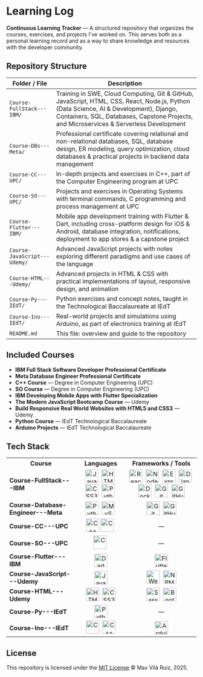 # Learning Log

**Continuous Learning Tracker** — A structured repository that organizes the courses, exercises, and projects I've worked on. This serves both as a personal learning record and as a way to share knowledge and resources with the developer community.

## Repository Structure

| Folder / File                 | Description                                                                                                     |
|------------------------------|-----------------------------------------------------------------------------------------------------------------|
| `Course-FullStack---IBM/`    | Training in SWE, Cloud Computing, Git & GitHub, JavaScript, HTML, CSS, React, Node.js, Python (Data Science, AI & Development), Django, Containers, SQL, Databases, Capstone Projects, and Microservices & Serverless Development |
| `Course-DBs---Meta/`    | Professional certificate covering relational and non-relational databases, SQL, database design, ER modeling, query optimization, cloud databases & practical projects in backend data management |
| `Course-CC---UPC/`           | In-depth projects and exercises in C++, part of the Computer Engineering program at UPC                         |
| `Course-SO---UPC/`           | Projects and exercises in Operating Systems with terminal commands, C programming and process management at UPC                         |
| `Course-Flutter---IBM/`      | Mobile app development training with Flutter & Dart, including cross-platform design for iOS & Android, database integration, notifications, deployment to app stores & a capstone project |
| `Course-JavaScript---Udemy/` | Advanced JavaScript projects with notes exploring different paradigms and use cases of the language             |
| `Course-HTML---Udemy/`       | Advanced projects in HTML & CSS with practical implementations of layout, responsive design, and animation      |
| `Course-Py---IEdT/`          | Python exercises and concept notes, taught in the Technological Baccalaureate at IEdT                           |
| `Course-Ino---IEdT/`         | Real-world projects and simulations using Arduino, as part of electronics training at IEdT                      |
| `README.md`                  | This file: overview and guide to the repository                                                                 |

## Included Courses

- **IBM Full Stack Software Developer Professional Certificate**
- **Meta Database Engineer Professional Certificate**
- **C++ Course** — Degree in Computer Engineering (UPC)
- **SO Course** — Degree in Computer Engineering (UPC)
- **IBM Developing Mobile Apps with Flutter Specialization**
- **The Modern JavaScript Bootcamp Course** — Udemy
- **Build Responsive Real World Websites with HTML5 and CSS3** — Udemy
- **Python Course** — IEdT Technological Baccalaureate
- **Arduino Projects** — IEdT Technological Baccalaureate

## Tech Stack

<table>
  <tr>
    <th>Course</th>
    <th>Languages</th>
    <th>Frameworks / Tools</th>
  </tr>

  <!-- IBM FullStack -->
  <tr>
    <td><strong>Course-FullStack---IBM</strong></td>
    <td align="center">
      <img src="https://cdn.jsdelivr.net/gh/devicons/devicon/icons/javascript/javascript-original.svg" width="35" title="JavaScript"/>&nbsp;
      <img src="https://cdn.jsdelivr.net/gh/devicons/devicon/icons/html5/html5-original.svg" width="35" title="HTML5"/>&nbsp;
      <img src="https://cdn.jsdelivr.net/gh/devicons/devicon/icons/css3/css3-original.svg" width="35" title="CSS3"/>&nbsp;
      <img src="https://cdn.jsdelivr.net/gh/devicons/devicon/icons/python/python-original.svg" width="35" title="Python"/>&nbsp;
    </td>
    <td align="center">
      <img src="https://cdn.jsdelivr.net/gh/devicons/devicon/icons/react/react-original.svg" width="35" title="React"/>&nbsp;
      <img src="https://cdn.jsdelivr.net/gh/devicons/devicon/icons/nodejs/nodejs-original.svg" width="35" title="Node.js"/>&nbsp;
      <img src="https://cdn.jsdelivr.net/gh/devicons/devicon/icons/express/express-original.svg" width="35" title="Express.js"/>&nbsp;
      <img src="https://cdn.jsdelivr.net/gh/devicons/devicon/icons/django/django-plain.svg" width="35" title="Django"/>&nbsp;
      <img src="https://cdn.jsdelivr.net/gh/devicons/devicon/icons/docker/docker-original.svg" width="35" title="Docker"/>&nbsp;
      <img src="https://cdn.jsdelivr.net/gh/devicons/devicon/icons/git/git-original.svg" width="35" title="Git"/>&nbsp;
      <img src="https://cdn.jsdelivr.net/gh/devicons/devicon/icons/github/github-original.svg" width="35" title="GitHub"/>
    </td>
  </tr>

  <!-- Database Engineer - Meta -->
  <tr>
    <td><strong>Course-Database-Engineer---Meta</strong></td>
    <td align="center">
      <img src="https://cdn.jsdelivr.net/gh/devicons/devicon/icons/python/python-original.svg" width="35" title="Python"/>&nbsp;
      <img src="https://cdn.jsdelivr.net/gh/devicons/devicon/icons/mysql/mysql-original.svg" width="35" title="MySQL"/>&nbsp;
    </td>
    <td align="center">
      <img src="https://cdn.jsdelivr.net/gh/devicons/devicon/icons/git/git-original.svg" width="35" title="Git"/>&nbsp;
      <img src="https://cdn.jsdelivr.net/gh/devicons/devicon/icons/github/github-original.svg" width="35" title="GitHub"/>
    </td>
  </tr>

  <!-- C++ - UPC -->
  <tr>
    <td><strong>Course-CC---UPC</strong></td>
    <td align="center">
      <img src="https://cdn.jsdelivr.net/gh/devicons/devicon/icons/cplusplus/cplusplus-original.svg" width="35" title="C++"/>
      <img src="https://cdn.jsdelivr.net/gh/devicons/devicon/icons/c/c-original.svg" width="35" title="C"/>&nbsp;
    </td>
    <td align="center">—</td>
  </tr>

  <!-- SO - UPC -->
  <tr>
    <td><strong>Course-SO---UPC</strong></td>
    <td align="center">
      <img src="https://cdn.jsdelivr.net/gh/devicons/devicon/icons/c/c-original.svg" width="35" title="C"/>&nbsp;
    </td>
    <td align="center">—</td>
  </tr>

  <!-- Flutter - IBM -->
  <tr>
    <td><strong>Course-Flutter---IBM</strong></td>
    <td align="center">
      <img src="https://cdn.jsdelivr.net/gh/devicons/devicon/icons/dart/dart-original.svg" width="35" title="Dart"/>
    </td>
    <td align="center">
      <img src="https://cdn.jsdelivr.net/gh/devicons/devicon/icons/flutter/flutter-original.svg" width="35" title="Flutter"/>
    </td>
  </tr>

  <!-- JavaScript - Udemy -->
  <tr>
    <td><strong>Course-JavaScript---Udemy</strong></td>
    <td align="center">
      <img src="https://cdn.jsdelivr.net/gh/devicons/devicon/icons/javascript/javascript-original.svg" width="35" title="JavaScript"/>
    </td>
    <td align="center">
      <img src="https://cdn.jsdelivr.net/gh/devicons/devicon/icons/webpack/webpack-original.svg" width="35" title="Webpack"/>&nbsp;
      <img src="https://cdn.jsdelivr.net/gh/devicons/devicon/icons/npm/npm-original-wordmark.svg" width="35" title="NPM"/>
    </td>
  </tr>

  <!-- HTML & CSS - Udemy -->
  <tr>
    <td><strong>Course-HTML---Udemy</strong></td>
    <td align="center">
      <img src="https://cdn.jsdelivr.net/gh/devicons/devicon/icons/html5/html5-original.svg" width="35" title="HTML5"/>&nbsp;
      <img src="https://cdn.jsdelivr.net/gh/devicons/devicon/icons/css3/css3-original.svg" width="35" title="CSS3"/>
    </td>
    <td align="center">
      <img src="https://cdn.jsdelivr.net/gh/devicons/devicon/icons/sass/sass-original.svg" width="35" title="Sass"/>&nbsp;
      <img src="https://cdn.jsdelivr.net/gh/devicons/devicon/icons/bootstrap/bootstrap-original.svg" width="35" title="Bootstrap"/>
    </td>
  </tr>

  <!-- Python - IEdT -->
  <tr>
    <td><strong>Course-Py---IEdT</strong></td>
    <td align="center">
      <img src="https://cdn.jsdelivr.net/gh/devicons/devicon/icons/python/python-original.svg" width="35" title="Python"/>
    </td>
    <td align="center">—</td>
  </tr>

  <!-- Arduino - IEdT -->
  <tr>
    <td><strong>Course-Ino---IEdT</strong></td>
    <td align="center">
      <img src="https://cdn.jsdelivr.net/gh/devicons/devicon/icons/c/c-original.svg" width="35" title="C"/>&nbsp;
      <img src="https://cdn.jsdelivr.net/gh/devicons/devicon/icons/cplusplus/cplusplus-original.svg" width="35" title="C++"/>
    </td>
    <td align="center">
      <img src="https://upload.wikimedia.org/wikipedia/commons/8/87/Arduino_Logo.svg" width="35" title="Arduino"/>
    </td>
  </tr>

</table>

## License

This repository is licensed under the [MIT License](https://choosealicense.com/licenses/mit/) © Max Vilà Ruiz, 2025.
